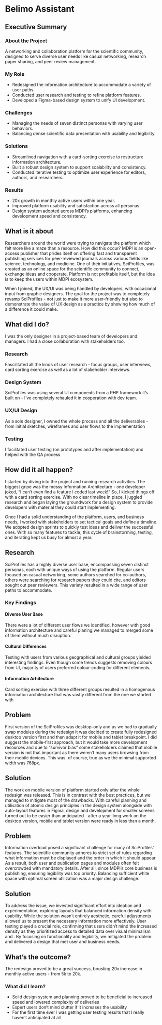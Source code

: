 # Belimo Assistant

## Executive Summary
### About the Project
A networking and collaboration platform for the scientific community, designed to serve diverse user needs like casual networking, research paper sharing, and peer review management.
### My Role
- Redesigned the information architecture to accommodate a variety of user paths
- Conducted user research and testing to refine platform features.
- Developed a Figma-based design system to unify UI development.
### Challenges
- Managing the needs of seven distinct personas with varying user behaviors.
- Balancing dense scientific data presentation with usability and legibility.

### Solutions
- Streamlined navigation with a card-sorting exercise to restructure information architecture.
- Built a robust design system to support scalability and consistency.
- Conducted iterative testing to optimize user experience for editors, authors, and researchers.
### Results
- 20x growth in monthly active users within one year.
- Improved platform usability and satisfaction across all personas.
- Design system adopted across MDPI’s platforms, enhancing development speed and consistency.

## What is it about

Researchers around the world were trying to navigate the platform which felt more like a maze than a resource. How did this occur? MDPI is an open-access publisher that prides itself on offering fast and transparent publishing services for peer-reviewed journals across various fields like science, technology, and medicine. One of their initiatives, SciProfiles, was created as an online space for the scientific community to connect, exchange ideas and cooperate. Platform is not profitable itself, but the idea is to keep the users within MDPI ecosystem. 

When I joined, the UX/UI was being handled by developers, with occasional input from graphic designers. The goal for the project was to completely revamp SciProfiles - not just to make it more user-friendly but also to demonstrate the value of UX design as a practice by showing how much of a difference it could make.


## What did I do?
I was the only designer in a project-based team of developers and managers. I had a close collaboration with stakeholders too. 

### Research

Fascilitated all the kinds of user research -  focus groups, user interviews, card sorting exercise as well as a lot of stakeholder interviews.

### Design System

SciProfiles was using several UI components from a PHP framework it’s built on - I’ve completely rehauled it in cooperation with dev team.  

### UX/UI Design

As a sole designer, I owned the whole process and all the deliverables - from initial sketches, wireframes and user flows to the implementation

### Testing

I facilitated user testing (on prototypes and after implementation) and helped with the QA process

## How did it all happen?
I started by diving into the project and running research activities. The biggest gripe was the messy Information Architecture - one developer joked, “I can’t even find a feature I coded last week!” So, I kicked things off with a card sorting exercise. With no clear timeline in place, I juggled research and began laying the groundwork for a design system to provide developers with material they could start implementing.

Once I had a solid understanding of the platform, users, and business needs, I worked with stakeholders to set tactical goals and define a timeline. We adopted design sprints to quickly test ideas and deliver the successful ones. With so many features to tackle, this cycle of brainstorming, testing, and iterating kept us busy for almost a year.

## Research
SciProfiles has a highly diverse user base, encompassing seven distinct personas, each with unique ways of using the platform. Regular users focused on casual networking, some authors searched for co-authors, others were searching for research papers they could cite, and editors sought out peer reviewers. This variety resulted in a wide range of user paths to accommodate.

### Key Findings

#### Diverse User Base 
There were a lot of different user flows we identified, however with good information architecture and careful planing we managed to merged some of them without much disruption.

#### Cultural Differences
Testing with users from various geographical and cultural groups yielded interesting findings. Even though some trends suggests removing colours from UI, majority of users preferred colour-coding for different elements.

#### Information Arhitecture
Card sorting exercise with three different groups resulted in a homogenous information architecture that was vastly different from the one we started with

## Problem
First version of the SciProfiles was desktop-only and as we had to gradually swap modules during the redesign it was decided to create fully redesigned desktop version first and then adapt it for mobile and tablet breakpoint. I did suggest the mobile-first approach, but it would take more development resources and due to “survivor bias” some stakeholders claimed that mobile version is not that important as there weren’t many users browsing from their mobile devices. This was, of course, true as we the minimal supported width was 768px. 

## Solution
The work on mobile version of platform started only after the whole redesign was released. This is in contrast with the best practices, but we managed to mitigate most of the drawbacks. With careful planning and utilisation of atomic design principles in the design system alongside with auto-layout features in Figma, design and development for smaller screens turned out to be easier than anticipated - after a year-long work on the desktop version, mobile and tablet version were ready in less than a month. 

## Problem
Information overload posed a significant challenge for many of SciProfiles’ features. The scientific community adheres to strict set of  rules regarding what information must be displayed and the order in which it should appear. As a result, both user and publication pages and modules often felt overcrowded with mandatory details. After all, since MDPI’s core business is publishing, ensuring legibility was top priority. Balancing sufficient white space with optimal screen utilization was a major design challenge.

## Solution
To address the issue, we invested significant effort into ideation and experimentation, exploring layouts that balanced information density with usability. While the solution wasn’t entirely aesthetic, careful adjustments allowed us to present the necessary information more effectively. User testing played a crucial role, confirming that users didn’t mind the increased density as they prioritized access to detailed data over visual minimalism and . By focusing on functionality and legibility, we mitigated the problem and delivered a design that met user and business needs.

## What’s the outcome?
The redesign proved to be a great success, boosting 20x increase in monthly active users - from 5k to 20k.

### What did I learn?
- Solid design system and planning proved to be beneficial to increased speed and lowered complexity of deliveries
- Expert users don’t mind clutter if it increases the usability
- For the first time ever I was getting user testing results that I really haven’t anticipated at all



